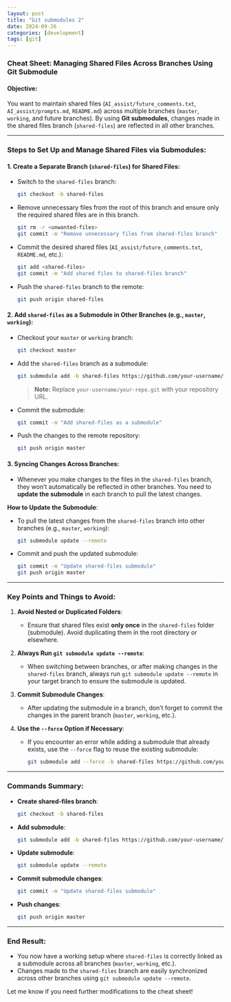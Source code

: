 ```yaml
---
layout: post
title: "Git submodules 2"
date: 2024-09-26
categories: [development]
tags: [git]
---
```



### Cheat Sheet: Managing Shared Files Across Branches Using Git Submodule

#### **Objective:**
You want to maintain shared files (`AI_assist/future_comments.txt`, `AI_assist/prompts.md`, `README.md`) across multiple branches (`master`, `working`, and future branches). By using **Git submodules**, changes made in the shared files branch (`shared-files`) are reflected in all other branches.

---

### **Steps to Set Up and Manage Shared Files via Submodules:**

#### 1. **Create a Separate Branch (`shared-files`) for Shared Files**:
   - Switch to the `shared-files` branch:
     ```bash
     git checkout -b shared-files
     ```
   - Remove unnecessary files from the root of this branch and ensure only the required shared files are in this branch.
     ```bash
     git rm -r <unwanted-files>
     git commit -m "Remove unnecessary files from shared-files branch"
     ```
   - Commit the desired shared files (`AI_assist/future_comments.txt`, `README.md`, etc.):
     ```bash
     git add <shared-files>
     git commit -m "Add shared files to shared-files branch"
     ```

   - Push the `shared-files` branch to the remote:
     ```bash
     git push origin shared-files
     ```

#### 2. **Add `shared-files` as a Submodule in Other Branches (e.g., `master`, `working`)**:
   - Checkout your `master` or `working` branch:
     ```bash
     git checkout master
     ```

   - Add the `shared-files` branch as a submodule:
     ```bash
     git submodule add -b shared-files https://github.com/your-username/your-repo.git shared-files
     ```
     > **Note:** Replace `your-username/your-repo.git` with your repository URL.

   - Commit the submodule:
     ```bash
     git commit -m "Add shared-files as a submodule"
     ```

   - Push the changes to the remote repository:
     ```bash
     git push origin master
     ```

#### 3. **Syncing Changes Across Branches**:
   - Whenever you make changes to the files in the `shared-files` branch, they won’t automatically be reflected in other branches. You need to **update the submodule** in each branch to pull the latest changes.

   **How to Update the Submodule**:
   - To pull the latest changes from the `shared-files` branch into other branches (e.g., `master`, `working`):
     ```bash
     git submodule update --remote
     ```

   - Commit and push the updated submodule:
     ```bash
     git commit -m "Update shared-files submodule"
     git push origin master
     ```

---

### **Key Points and Things to Avoid:**
1. **Avoid Nested or Duplicated Folders**:
   - Ensure that shared files exist **only once** in the `shared-files` folder (submodule). Avoid duplicating them in the root directory or elsewhere.

2. **Always Run `git submodule update --remote`**:
   - When switching between branches, or after making changes in the `shared-files` branch, always run `git submodule update --remote` in your target branch to ensure the submodule is updated.

3. **Commit Submodule Changes**:
   - After updating the submodule in a branch, don’t forget to commit the changes in the parent branch (`master`, `working`, etc.).

4. **Use the `--force` Option if Necessary**:
   - If you encounter an error while adding a submodule that already exists, use the `--force` flag to reuse the existing submodule:
     ```bash
     git submodule add --force -b shared-files https://github.com/your-username/your-repo.git shared-files
     ```

---

### **Commands Summary**:

- **Create shared-files branch**:  
  ```bash
  git checkout -b shared-files
  ```

- **Add submodule**:  
  ```bash
  git submodule add -b shared-files https://github.com/your-username/your-repo.git shared-files
  ```

- **Update submodule**:  
  ```bash
  git submodule update --remote
  ```

- **Commit submodule changes**:  
  ```bash
  git commit -m "Update shared-files submodule"
  ```

- **Push changes**:  
  ```bash
  git push origin master
  ```

---

### **End Result**:
- You now have a working setup where `shared-files` is correctly linked as a submodule across all branches (`master`, `working`, etc.).
- Changes made to the `shared-files` branch are easily synchronized across other branches using `git submodule update --remote`.

Let me know if you need further modifications to the cheat sheet!
